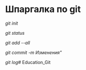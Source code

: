 # Шпаргалка по git


*git init*

*git status*

*git add --all*

*git commit -m Изменения"*

*git log*# Education_Git
